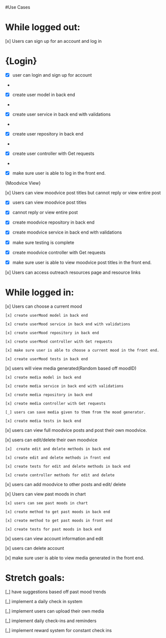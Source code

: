 #Use Cases
# While logged out:

[x] Users can sign up for an account and log in
# {Login}
-[x] user can login and sign up for account
- 
-[x] create user model in back end
- 
-[x] create user service in back end with validations
- 
-[x] create user repository in back end
- 
-[x] create user controller with Get requests
- 
-[x] make sure user is able to log in the front end.

 
{Moodvice View}

[x] Users can view moodvice post titles but cannot reply or view entire post

-[x] users can view moodvice post titles

-[x] cannot reply or view entire post

-[x] create moodvice repository in back end

-[x] create moodvice service in back end with validations

-[x] make sure testing is complete

-[x] create moodvice controller with Get requests

-[x] make sure user is able to view moodvice post titles in the front end.

[x] Users can access outreach resources page and resource links

# While logged in:

[x] Users can choose a current mood

    [x] create userMood model in back end

    [x] create userMood service in back end with validations

    [x] create userMood repository in back end

    [x] create userMood controller with Get requests

    [x] make sure user is able to choose a current mood in the front end.

    [x] create userMood tests in back end

[x] users will view media generated(Random based off moodID)

    [x] create media model in back end

    [x] create media service in back end with validations

    [x] create media repository in back end

    [x] create media controller with Get requests

    [_] users can save media given to them from the mood generator.

    [x] create media tests in back end

[x] users can view full moodvice posts and post their own moodvice.

[x] users can edit/delete their own moodvice
    
    [x]  create edit and delete methods in back end

    [x] create edit and delete methods in front end

    [x] create tests for edit and delete methods in back end

    [x] create controller methods for edit and delete


[x] users can add moodvice to other posts and edit/ delete

[x] Users can view past moods in chart

    [x] users can see past moods in chart
    
    [x] create method to get past moods in back end

    [x] create method to get past moods in front end

    [x] create tests for past moods in back end


[x] users can view account information and edit

[x] users can delete account

[x] make sure user is able to view media generated in the front end.


# Stretch goals:
[_] have suggestions based off past mood trends

[_] implement a daily check in system

[_] implement users can upload their own media

[_] implement daily check-ins and reminders

[_] implement reward system for constant check ins